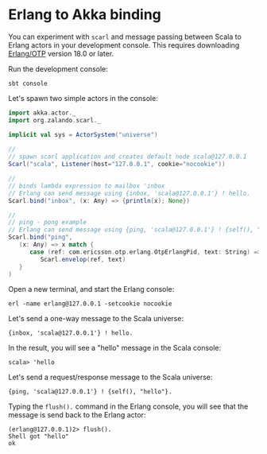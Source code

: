 # Erlang to Akka binding

You can experiment with `scarl` and message passing between Scala to Erlang actors in your development console. This requires downloading [Erlang/OTP](http://www.erlang.org/downloads) version 18.0 or later.

Run the development console:

```
sbt console
``` 

Let's spawn two simple actors in the console:

```scala
import akka.actor._
import org.zalando.scarl._

implicit val sys = ActorSystem("universe")
   
//
// spawn scarl application and creates default node scala@127.0.0.1
Scarl("scala", Listener(host="127.0.0.1", cookie="nocookie"))

//
// binds lambda expression to mailbox 'inbox
// Erlang can send message using {inbox, 'scala@127.0.0.1'} ! hello. 
Scarl.bind("inbox", (x: Any) => {println(x); None})

//
// ping - pong example
// Erlang can send message using {ping, 'scala@127.0.0.1'} ! {self(), "text"}.
Scarl.bind("ping", 
   (x: Any) => x match {
      case (ref: com.ericsson.otp.erlang.OtpErlangPid, text: String) =>
         Scarl.envelop(ref, text)
   }
)
```

Open a new terminal, and start the Erlang console:

```
erl -name erlang@127.0.0.1 -setcookie nocookie
```

Let's send a one-way message to the Scala universe:

```
{inbox, 'scala@127.0.0.1'} ! hello.
```
In the result, you will see a "hello" message in the Scala console:

```
scala> 'hello
```

Let's send a request/response message to the Scala universe:

```
{ping, 'scala@127.0.0.1'} ! {self(), "hello"}.
```
Typing the `flush().` command in the Erlang console, you will see that the message is send back to the Erlang actor:

```
(erlang@127.0.0.1)2> flush().
Shell got "hello"
ok
```

